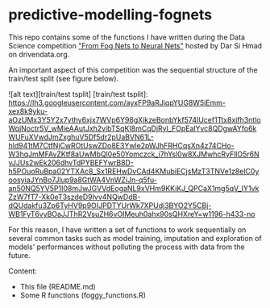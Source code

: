 # predictive-modelling-fognets

This repo contains some of the functions I have written during the Data Science competition ["From Fog Nets to Neural Nets"](https://www.drivendata.org/competitions/9/) hosted by Dar Si Hmad on drivendata.org.

An important aspect of this competition was the sequential structure of the train/test split (see figure below).

![alt text][train/test tsplit]
[train/test tsplit]: https://lh3.googleusercontent.com/ayxFP9aRJiqpYUG8W5iEmm-xex8k9yku-aOzUMx3Y5Y2x7ythy6xjx7WVp6Y98gXjkzeBonbYkf574IUcef1Ttx8xifh3ntloWqjNoctr5V_wMieAAutJxh2vibTSqKI8mCqDjRyl_FOpEalYvc8QDgwAYfo6kWUFuXVwdJmZxghuV5Df5dr2pUaBVN61L-hld941tM7CtfNjCwROtUswZDo8E3Ywle2pWJhFRHCqsXn4z74CHo-W3hqJmMFAvZKtf8aUwMbQl0e50Yomczck_i7hYsl0w8XJMwhcRyFllO5r6NyJJUs2wEk206dhvTdPYBEFYwrB8D-h5POuoRuBpa02YTXAc8_Sx1REHwDvCAd4KMubiECjsMzT3TNVe1z8elC0yoosyiaJYnBo7Jlup9a8GtWA4VnWZiJn-q5fu-an50NQ5YV5P1I08mJwJGVVdEogaNL9xVHm9KKiKJ_QPCaX1mg5qV_IY1vkZzW7fT7-Xk0eT3szdeD9Ivv4NQwDdB-dQUdakfu3Zp6TyHV9p9OIJPDTYUrWk7XPUdj3BYO2Y5CBj-WB1FyT6vyBOaJJThR2VsuZH6vOIMeuh0ahx90sQHXreY=w1196-h433-no

For this reason, I have written a set of functions to work sequentially on several common tasks such as model training, imputation and exploration of models' performances without polluting the process with data from the future.

Content:
- This file (README.md)
- Some R functions (foggy_functions.R)
